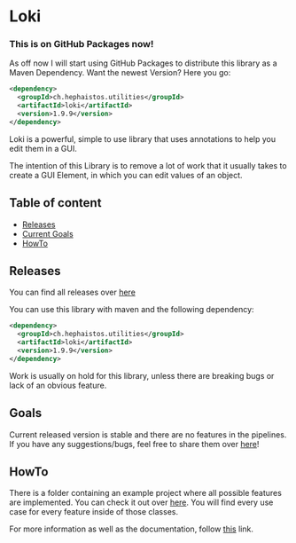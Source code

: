 # Loki

### This is on GitHub Packages now!

As off now I will start using GitHub Packages to distribute this library as a Maven Dependency. Want the newest Version? Here you go:

```xml
<dependency>
  <groupId>ch.hephaistos.utilities</groupId>
  <artifactId>loki</artifactId>
  <version>1.9.9</version>
</dependency>
```

Loki is a powerful, simple to use library that uses annotations to help you edit them in a GUI.

The intention of this Library is to remove a lot of work that it usually takes to create a GUI Element, in which you can edit values of an object.

## Table of content

- [Releases](#Releases)
- [Current Goals](#Goals)
- [HowTo](#HowTo)



## Releases

You can find all releases over [here](https://github.com/hephaistos-io/Loki/packages)

You can use this library with maven and the following dependency:

```xml
<dependency>
  <groupId>ch.hephaistos.utilities</groupId>
  <artifactId>loki</artifactId>
  <version>1.9.9</version>
</dependency>
```

Work is usually on hold for this library, unless there are breaking bugs or lack of an obvious feature.

## Goals

Current released version is stable and there are no features in the pipelines.
If you have any suggestions/bugs, feel free to share them over [here](https://github.com/HephaistosCorp/Loki/issues/new)!



## HowTo

There is a folder containing an example project where all possible features are implemented. You can check it out over [here](https://github.com/HephaistosCorp/Loki/tree/master/test/Example). You will find every use case for every feature inside of those classes.

For more information as well as the documentation, follow [this](https://hephaistos-io.github.io/Loki/javaDoc/index.html) link.

